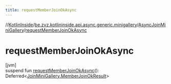 ```yaml
---
title: requestMemberJoinOkAsync
---
```

//[KotlinInside](../../../index.html)/[be.zvz.kotlininside.api.async.generic.minigallery](../index.html)/[AsyncJoinMiniGallery](index.html)/[requestMemberJoinOkAsync](request-member-join-ok-async.html)



# requestMemberJoinOkAsync



[jvm]\
suspend fun [requestMemberJoinOkAsync](request-member-join-ok-async.html)(): Deferred&lt;[JoinMiniGallery.MemberJoinOkResult](../../be.zvz.kotlininside.api.generic.minigallery/-join-mini-gallery/-member-join-ok-result/index.html)&gt;





